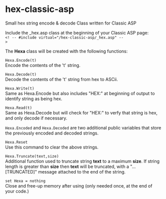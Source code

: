 # hex-classic-asp
Small hex string encode &amp; decode Class written for Classic ASP

Include the _hex.asp class at the beginning of your Classic ASP page: <br>
<code><! -- #include virtual="/hex-classic-asp/_hex.asp" -- ></code>

The <b>Hexa</b> class will be created with the following functions: <br>

<code>Hexa.Encode(t)</code><br>
Encode the contents of the 't' string. 

<code>Hexa.Decode(t)</code><br>
Decode the contents of the 't' string from hex to ASCii.

<code>Hexa.Write(t)</code><br>
Same as Hexa.Encode but also includes "HEX:" at beginning of output to identify string as being hex.

<code>Hexa.Read(t)</code><br>
Same as Hexa.Decode but will check for "HEX:" to verfy that string is hex, and only decode if necessary.

<code>Hexa.Encoded</code> and <code>Hexa.Decoded</code> are two additional public variables that store the previously encoded and decoded strings. 

<code>Hexa.Reset</code><br>
Use this command to clear the above strings.

<code>Hexa.Truncate(text,size)</code><br>
Additional function used to truncate string <b>text</b> to a maximum <b>size</b>. If string length is greater than <b>size</b> then <b>text</b> will be truncated, with a "... [TRUNCATED]" message attached to the end of the string.

<code>set Hexa = nothing</code><br>
Close and free-up memory after using (only needed once, at the end of your code.)

